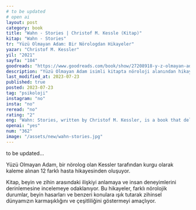 ```yaml
---
# to be updated
# open ai
layout: post
category: book
title: "Wahn - Stories | Christof M. Kessle (Kitap)"
kitap: "Wahn - Stories"
tr: "Yüzü Olmayan Adam: Bir Nörologdan Hikayeler"
yazar: "Christof M. Kessler"
yil: "2021"
sayfa: "184"
goodreads: "https://www.goodreads.com/book/show/27208918-y-z-olmayan-adam"
description: "Yüzü Olmayan Adam isimli kitapta nöroloji alanından hikayeler paylaşılıyor ve insan zihninin karmaşık yapısına işaret ediliyor."
last_modified_at: 2023-07-23
published: true
posted: 2023-07-23
tag: "psikoloji"
instagram: "no"
insta: "no"
reread: "no"
rating: "2"
eng: "Wahn: Stories, written by Christof M. Kessler, is a book that delves into the complexities of the human mind by sharing stories from the field of neurology."
openai: "yes"
num: "362"
image: "/assets/new/wahn-stories.jpg"
---
```


to be updated...

Yüzü Olmayan Adam, bir nörolog olan Kessler tarafından kurgu olarak kaleme alınan 12 farklı hasta hikayesinden oluşuyor.

Kitap, beyin ve zihin arasındaki ilişkiyi anlamaya ve insan deneyimlerini derinlemesine incelemeye odaklanıyor. Bu hikayeler, farklı nörolojik durumlar, beyin hasarları ve benzeri konulara ışık tutarak zihinsel dünyamızın karmaşıklığını ve çeşitliliğini göstermeyi amaçlıyor.
